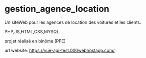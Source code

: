 # gestion_agence_location

Un siteWeb pour les agences de location des voitures et les clients.

PHP,JS,HTML,CSS,MYSQL.

projet réalisé en binôme (PFE)

url website: https://vue-api-test.000webhostapp.com/
